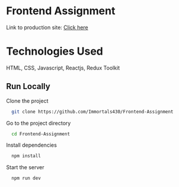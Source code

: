 
# Frontend Assignment

Link to production site: [Click here](https://bawejamedia-assignment.netlify.app/)


# Technologies Used
HTML, CSS, Javascript, Reactjs, Redux Toolkit



## Run Locally

Clone the project

```bash
  git clone https://github.com/Immortals430/Frontend-Assignment
```

Go to the project directory

```bash
  cd Frontend-Assignment
```

Install dependencies

```bash
  npm install
```

Start the server

```bash
  npm run dev
```
  






